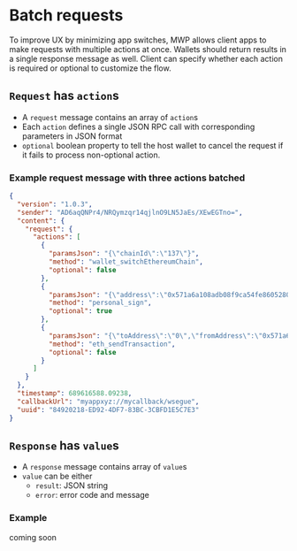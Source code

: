 # Batch requests

To improve UX by minimizing app switches, 
MWP allows client apps to make requests with multiple actions at once. 
Wallets should return results in a single response message as well.
Client can specify whether each action is required or optional to customize the flow.

## `Request` has `action`s
- A `request` message contains an array of `action`s
- Each `action` defines a single JSON RPC call with corresponding parameters in JSON format
- `optional` boolean property to tell the host wallet to cancel the request if it fails to process non-optional action.

### Example request message with three actions batched
```json
{
  "version": "1.0.3",
  "sender": "AD6aqQNPr4/NRQymzqr14qjlnO9LN5JaEs/XEwEGTno=",
  "content": {
    "request": {
      "actions": [
        {
          "paramsJson": "{\"chainId\":\"137\"}",
          "method": "wallet_switchEthereumChain",
          "optional": false
        },
        {
          "paramsJson": "{\"address\":\"0x571a6a108adb08f9ca54fe8605280F9EE0eD4AF6\",\"message\":\"message\"}",
          "method": "personal_sign",
          "optional": true
        },
        {
          "paramsJson": "{\"toAddress\":\"0\",\"fromAddress\":\"0x571a6a108adb08f9ca54fe8605280F9EE0eD4AF6\",\"chainId\":\"137\",\"weiValue\":\"0\",\"data\":\"\"}",
          "method": "eth_sendTransaction",
          "optional": false
        }
      ]
    }
  },
  "timestamp": 689616588.09238,
  "callbackUrl": "myappxyz://mycallback/wsegue",
  "uuid": "84920218-ED92-4DF7-83BC-3CBFD1E5C7E3"
}
```

## `Response` has `value`s

- A `response` message contains array of `value`s
- `value` can be either
    - `result`: JSON string
    - `error`: error code and message

### Example

coming soon
